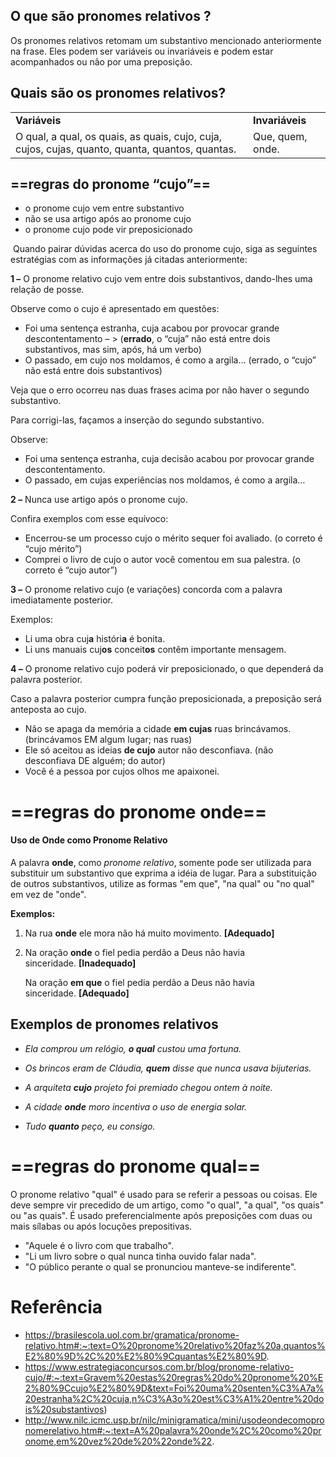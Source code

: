 ## O que são pronomes relativos ?

Os pronomes relativos retomam um substantivo mencionado anteriormente na frase. Eles podem ser variáveis ou invariáveis e podem estar acompanhados ou não por uma preposição.

## **Quais são os pronomes relativos?**

|   |   |
|---|---|
|**Variáveis**|**Invariáveis**|
|O qual, a qual, os quais, as quais, cujo, cuja, cujos, cujas, quanto, quanta, quantos, quantas.|Que, quem, onde.|

## ==regras do pronome “cujo”==

- o pronome cujo vem entre substantivo
- não se usa artigo após ao pronome cujo
- o pronome cujo pode vir preposicionado

 Quando pairar dúvidas acerca do uso do pronome cujo, siga as seguintes estratégias com as informações já citadas anteriormente:

**1 –** O pronome relativo cujo vem entre dois substantivos, dando-lhes uma relação de posse.

Observe como o cujo é apresentado em questões:

- Foi uma sentença estranha, cuja acabou por provocar grande descontentamento – > (**errado**, o “cuja” não está entre dois substantivos, mas sim, após, há um verbo)
- O passado, em cujo nos moldamos, é como a argila… (errado, o “cujo” não está entre dois substantivos)

Veja que o erro ocorreu nas duas frases acima por não haver o segundo substantivo.

Para corrigi-las, façamos a inserção do segundo substantivo.

Observe:

- Foi uma sentença estranha, cuja decisão acabou por provocar grande descontentamento.
- O passado, em cujas experiências nos moldamos, é como a argila…

**2 –** Nunca use artigo após o pronome cujo.

Confira exemplos com esse equívoco:

- Encerrou-se um processo cujo o mérito sequer foi avaliado. (o correto é “cujo mérito”)
- Comprei o livro de cujo o autor você comentou em sua palestra. (o correto é “cujo autor”)

**3 –** O pronome relativo cujo (e variações) concorda com a palavra imediatamente posterior.

Exemplos:

- Li uma obra cuj**a** históri**a** é bonita.
- Li uns manuais cuj**os** conceit**os** contêm importante mensagem.

**4 –** O pronome relativo cujo poderá vir preposicionado, o que dependerá da palavra posterior.

Caso a palavra posterior cumpra função preposicionada, a preposição será anteposta ao cujo.

- Não se apaga da memória a cidade **em cujas** ruas brincávamos. (brincávamos EM algum lugar; nas ruas)
- Ele só aceitou as ideias **de cujo** autor não desconfiava. (não desconfiava DE alguém; do autor)
- Você é a pessoa por cujos olhos me apaixonei.
# ==regras do pronome onde==

#### Uso de Onde como Pronome Relativo

A palavra **onde**, como _pronome relativo_, somente pode ser utilizada para substituir um substantivo que exprima a idéia de lugar. Para a substituição de outros substantivos, utilize as formas "em que", "na qual" ou "no qual" em vez de "onde".

**Exemplos:**

1. Na rua **onde** ele mora não há muito movimento. **[Adequado]**  
      
    
2. Na oração **onde** o fiel pedia perdão a Deus não havia sinceridade. **[Inadequado]**
    
    Na oração **em que** o fiel pedia perdão a Deus não havia sinceridade. **[Adequado]**
## **Exemplos de pronomes relativos**

- _Ela comprou um relógio, **o qual** custou uma fortuna._

- _Os brincos eram de Cláudia, **quem** disse que nunca usava bijuterias._

- _A arquiteta **cujo** projeto foi premiado chegou ontem à noite._

- _A cidade **onde** moro incentiva o uso de energia solar._

- _Tudo **quanto** peço, eu consigo._
# ==regras do pronome qual==

O pronome relativo "qual" é usado para se referir a pessoas ou coisas. Ele deve sempre vir precedido de um artigo, como "o qual", "a qual", "os quais" ou "as quais". É usado preferencialmente após preposições com duas ou mais sílabas ou após locuções prepositivas.

- "Aquele é o livro com que trabalho".
- "Li um livro sobre o qual nunca tinha ouvido falar nada".
- "O público perante o qual se pronunciou manteve-se indiferente".
# Referência
- https://brasilescola.uol.com.br/gramatica/pronome-relativo.htm#:~:text=O%20pronome%20relativo%20faz%20a,quantos%E2%80%9D%2C%20%E2%80%9Cquantas%E2%80%9D.
- https://www.estrategiaconcursos.com.br/blog/pronome-relativo-cujo/#:~:text=Gravem%20estas%20regras%20do%20pronome%20%E2%80%9Ccujo%E2%80%9D&text=Foi%20uma%20senten%C3%A7a%20estranha%2C%20cuja,n%C3%A3o%20est%C3%A1%20entre%20dois%20substantivos)
- http://www.nilc.icmc.usp.br/nilc/minigramatica/mini/usodeondecomopronomerelativo.htm#:~:text=A%20palavra%20onde%2C%20como%20pronome,em%20vez%20de%20%22onde%22.